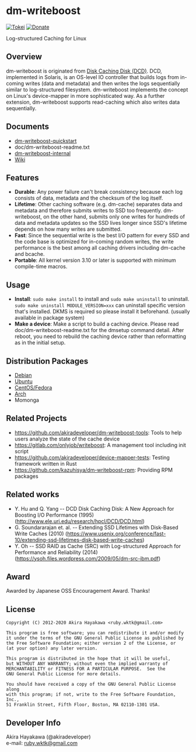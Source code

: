 # dm-writeboost 

[![Tokei](https://tokei.rs/b1/github/akiradeveloper/dm-writeboost)](https://github.com/akiradeveloper/dm-writeboost)
[![Donate](https://img.shields.io/badge/Donate-PayPal-green.svg)](https://paypal.me/akiradeveloper)

Log-structured Caching for Linux

## Overview
dm-writeboost is originated from [Disk Caching Disk (DCD)](http://www.ele.uri.edu/research/hpcl/DCD/DCD.html).
DCD, implemented in Solaris, is an OS-level IO controller that builds logs from in-coming writes
(data and metadata) and then writes the logs sequentially similar to log-structured filesystem.
dm-writeboost implements the concept on Linux's device-mapper in more sophisticated way.
As a further extension, dm-writeboost supports read-caching which also writes data sequentially.

## Documents
- [dm-writeboost-quickstart](https://docs.google.com/presentation/d/1v-L8Ma138o7jNBFqRl0epyc1Lji3XhUH1RGj8p7DVe8/edit?usp=sharing)  
- doc/dm-writeboost-readme.txt  
- [dm-writeboost-internal](https://docs.google.com/presentation/d/1mDh5ct3OR-eRxBbci3LQgaTvUFx9WTLw-kkBxNBeTD8/edit?usp=sharing)  
- [Wiki](https://github.com/akiradeveloper/dm-writeboost/wiki)

## Features
* **Durable**: Any power failure can't break consistency because each log consists of data, metadata and
  the checksum of the log itself.  
* **Lifetime**: Other caching software (e.g. dm-cache) separates data and
  metadata and therefore submits writes to SSD too frequently. dm-writeboost,
  on the other hand, submits only one  writes for hundreds of data and
  metadata updates so the SSD lives longer since SSD's lifetime depends on
  how many writes are submitted.  
* **Fast**: Since the sequential write is the best I/O pattern for every SSD and the code base is optimized for
  in-coming random writes, the write performance is the best among all caching drivers including dm-cache and
  bcache.  
* **Portable**: All kernel version 3.10 or later is supported with minimum compile-time macros.

## Usage
- **Install**: `sudo make install` to install and `sudo make uninstall` to uninstall.
  `sudo make uninstall MODULE_VERSION=xxx` can uninstall specific version that's installed.
  DKMS is required so please install it beforehand. (usually available in package system)
- **Make a device**: Make a script to build a caching device. Please read doc/dm-writeboost-readme.txt for
  the dmsetup command detail.
  After reboot, you need to rebuild the caching device rather than reformatting as in the initial setup.

## Distribution Packages
- [Debian](https://packages.debian.org/search?keywords=dm-writeboost-dkms)  
- [Ubuntu](https://packages.ubuntu.com/search?keywords=dm-writeboost-dkms)  
- [CentOS/Fedora](https://copr.fedorainfracloud.org/coprs/khara/dm-writeboost/)
- [Arch](https://aur.archlinux.org/packages/dm-writeboost/)  
- Momonga

## Related Projects
* https://github.com/akiradeveloper/dm-writeboost-tools: Tools to help users analyze the state of the cache device  
* https://gitlab.com/onlyjob/writeboost: A management tool including init script  
* https://github.com/akiradeveloper/device-mapper-tests: Testing framework written in Rust
* https://github.com/kazuhisya/dm-writeboost-rpm: Providing RPM packages

## Related works
* Y. Hu and Q. Yang -- DCD Disk Caching Disk: A New Approach for Boosting I/O Performance (1995)
  (http://www.ele.uri.edu/research/hpcl/DCD/DCD.html)  
* G. Soundararajan et. al. -- Extending SSD Lifetimes with Disk-Based Write Caches (2010)
  (https://www.usenix.org/conference/fast-10/extending-ssd-lifetimes-disk-based-write-caches)  
* Y. Oh -- SSD RAID as Cache (SRC) with Log-structured Approach for Performance and Reliability (2014)
  (https://ysoh.files.wordpress.com/2009/05/dm-src-ibm.pdf)

## Award
Awarded by Japanese OSS Encouragement Award. Thanks!

## License
```
Copyright (C) 2012-2020 Akira Hayakawa <ruby.wktk@gmail.com>

This program is free software; you can redistribute it and/or modify
it under the terms of the GNU General Public License as published by
the Free Software Foundation; either version 2 of the License, or
(at your option) any later version.

This program is distributed in the hope that it will be useful,
but WITHOUT ANY WARRANTY; without even the implied warranty of
MERCHANTABILITY or FITNESS FOR A PARTICULAR PURPOSE.  See the
GNU General Public License for more details.

You should have received a copy of the GNU General Public License along
with this program; if not, write to the Free Software Foundation, Inc.,
51 Franklin Street, Fifth Floor, Boston, MA 02110-1301 USA.
```

## Developer Info
Akira Hayakawa (@akiradeveloper)  
e-mail: ruby.wktk@gmail.com
